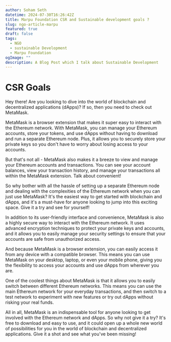 ```yaml
---
author: Soham Seth
datetime: 2024-07-30T16:26:42Z
title: Marpu Foundation CSR and Sustainable development goals ?
slug: ngo-article-marpu
featured: true
draft: false
tags:
  - NGO
  - sustainable Development
  - Marpu Foundation
ogImage: ""
description: A Blog Post which I talk about Sustainable Development
---
```


# CSR Goals

Hey there! Are you looking to dive into the world of blockchain and decentralized applications (dApps)? If so, then you need to check out MetaMask.

MetaMask is a browser extension that makes it super easy to interact with the Ethereum network. With MetaMask, you can manage your Ethereum accounts, store your tokens, and use dApps without having to download and run a separate Ethereum node. Plus, it allows you to securely store your private keys so you don't have to worry about losing access to your accounts.

But that's not all - MetaMask also makes it a breeze to view and manage your Ethereum accounts and transactions. You can see your account balances, view your transaction history, and manage your transactions all within the MetaMask extension. Talk about convenient!

So why bother with all the hassle of setting up a separate Ethereum node and dealing with the complexities of the Ethereum network when you can just use MetaMask? It's the easiest way to get started with blockchain and dApps, and it's a must-have for anyone looking to jump into this exciting space. Give it a try and see for yourself!

In addition to its user-friendly interface and convenience, MetaMask is also a highly secure way to interact with the Ethereum network. It uses advanced encryption techniques to protect your private keys and accounts, and it allows you to easily manage your security settings to ensure that your accounts are safe from unauthorized access.

And because MetaMask is a browser extension, you can easily access it from any device with a compatible browser. This means you can use MetaMask on your desktop, laptop, or even your mobile phone, giving you the flexibility to access your accounts and use dApps from wherever you are.

One of the coolest things about MetaMask is that it allows you to easily switch between different Ethereum networks. This means you can use the main Ethereum network for your everyday transactions, and then switch to a test network to experiment with new features or try out dApps without risking your real funds.

All in all, MetaMask is an indispensable tool for anyone looking to get involved with the Ethereum network and dApps. So why not give it a try? It's free to download and easy to use, and it could open up a whole new world of possibilities for you in the world of blockchain and decentralized applications. Give it a shot and see what you've been missing!
